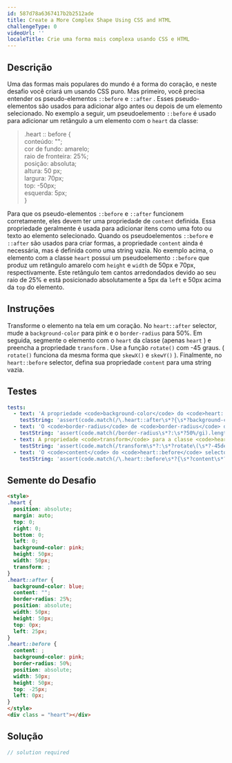 ```yaml
---
id: 587d78a6367417b2b2512ade
title: Create a More Complex Shape Using CSS and HTML
challengeType: 0
videoUrl: ''
localeTitle: Crie uma forma mais complexa usando CSS e HTML
---
```


## Descrição
<section id="description"> Uma das formas mais populares do mundo é a forma do coração, e neste desafio você criará um usando CSS puro. Mas primeiro, você precisa entender os pseudo-elementos <code>::before</code> e <code>::after</code> . Esses pseudo-elementos são usados ​​para adicionar algo antes ou depois de um elemento selecionado. No exemplo a seguir, um pseudoelemento <code>::before</code> é usado para adicionar um retângulo a um elemento com o <code>heart</code> da classe: <blockquote> .heart :: before { <br> conteúdo: &quot;&quot;; <br> cor de fundo: amarelo; <br> raio de fronteira: 25%; <br> posição: absoluta; <br> altura: 50 px; <br> largura: 70px; <br> top: -50px; <br> esquerda: 5px; <br> } </blockquote> Para que os pseudo-elementos <code>::before</code> e <code>::after</code> funcionem corretamente, eles devem ter uma propriedade de <code>content</code> definida. Essa propriedade geralmente é usada para adicionar itens como uma foto ou texto ao elemento selecionado. Quando os pseudoelementos <code>::before</code> e <code>::after</code> são usados ​​para criar formas, a propriedade <code>content</code> ainda é necessária, mas é definida como uma string vazia. No exemplo acima, o elemento com a classe <code>heart</code> possui um pseudoelemento <code>::before</code> que produz um retângulo amarelo com <code>height</code> e <code>width</code> de 50px e 70px, respectivamente. Este retângulo tem cantos arredondados devido ao seu raio de 25% e está posicionado absolutamente a 5px da <code>left</code> e 50px acima da <code>top</code> do elemento. </section>

## Instruções
<section id="instructions"> Transforme o elemento na tela em um coração. No <code>heart::after</code> selector, mude a <code>background-color</code> para pink e o <code>border-radius</code> para 50%. Em seguida, segmente o elemento com o <code>heart</code> da classe (apenas <code>heart</code> ) e preencha a propriedade <code>transform</code> . Use a função <code>rotate()</code> com -45 graus. ( <code>rotate()</code> funciona da mesma forma que <code>skewX()</code> e <code>skewY()</code> ). Finalmente, no <code>heart::before</code> selector, defina sua propriedade <code>content</code> para uma string vazia. </section>

## Testes
<section id='tests'>

```yml
tests:
  - text: 'A propriedade <code>background-color</code> do <code>heart::after</code> selector deve ser rosa.'
    testString: 'assert(code.match(/\.heart::after\s*?{\s*?background-color\s*?:\s*?pink\s*?;/gi), "The <code>background-color</code> property of the <code>heart::after</code> selector should be pink.");'
  - text: 'O <code>border-radius</code> de <code>border-radius</code> do <code>heart::after</code> seletor deve ser de 50%.'
    testString: 'assert(code.match(/border-radius\s*?:\s*?50%/gi).length == 2, "The <code>border-radius</code> of the <code>heart::after</code> selector should be 50%.");'
  - text: A propriedade <code>transform</code> para a classe <code>heart</code> deve usar uma função <code>rotate()</code> definida como -45 graus.
    testString: 'assert(code.match(/transform\s*?:\s*?rotate\(\s*?-45deg\s*?\)/gi), "The <code>transform</code> property for the <code>heart</code> class should use a <code>rotate()</code> function set to -45 degrees.");'
  - text: 'O <code>content</code> do <code>heart::before</code> selector deve ser uma string vazia.'
    testString: 'assert(code.match(/\.heart::before\s*?{\s*?content\s*?:\s*?("|")\1\s*?;/gi), "The <code>content</code> of the <code>heart::before</code> selector should be an empty string.");'

```

</section>

## Semente do Desafio
<section id='challengeSeed'>

<div id='html-seed'>

```html
<style>
.heart {
  position: absolute;
  margin: auto;
  top: 0;
  right: 0;
  bottom: 0;
  left: 0;
  background-color: pink;
  height: 50px;
  width: 50px;
  transform: ;
}
.heart::after {
  background-color: blue;
  content: "";
  border-radius: 25%;
  position: absolute;
  width: 50px;
  height: 50px;
  top: 0px;
  left: 25px;
}
.heart::before {
  content: ;
  background-color: pink;
  border-radius: 50%;
  position: absolute;
  width: 50px;
  height: 50px;
  top: -25px;
  left: 0px;
}
</style>
<div class = "heart"></div>

```

</div>



</section>

## Solução
<section id='solution'>

```js
// solution required
```
</section>
